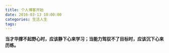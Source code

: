 ```yaml
---
title: 个人博客开始
date: 2016-03-13 10:00:00
categories: 生活人生
tags: 
---
```


<b>当才华撑不起野心时，应该静下心来学习；当能力驾驭不了目标时，应该沉下心来历练。</b>